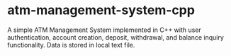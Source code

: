 # atm-management-system-cpp
A simple ATM Management System implemented in C++ with user authentication, account creation, deposit, withdrawal, and balance inquiry functionality. Data is stored in local text file.
